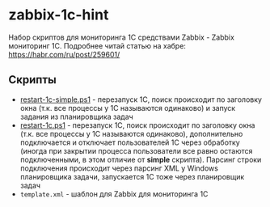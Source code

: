 # zabbix-1c-hint
Набор скриптов для мониторинга 1С средствами Zabbix - Zabbix мониторинг 1С. Подробнее читай статью на хабре: https://habr.com/ru/post/259601/ 

## Скрипты
- [restart-1c-simple.ps1](restart-1c-simple.ps1) - перезапуск 1С, поиск происходит по заголовку окна (т.к. все процессы у 1С называются одинаково) и запуск задания из планировщика задач
- [restart-1c.ps1](restart-1c.ps1) - перезапуск 1С, поиск происходит по заголовку окна (т.к. все процессы у 1С называются одинаково), дополнительно подключается и отключает пользователей 1С через обработку (иногда при закрытии процесса пользователи все равно остаются подключенными, в этом отличие от **simple** скрипта). Парсинг строки подключения происходит через парсинг XML у Windows планировщика задачи, запускается  1С тоже через планировщик задач
- `template.xml` - шаблон для Zabbix для мониторинга 1С
